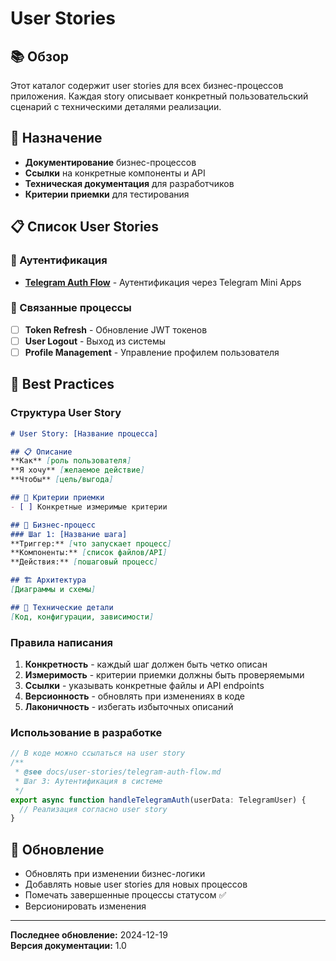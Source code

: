 # User Stories

## 📚 Обзор
Этот каталог содержит user stories для всех бизнес-процессов приложения. Каждая story описывает конкретный пользовательский сценарий с техническими деталями реализации.

## 🎯 Назначение
- **Документирование** бизнес-процессов
- **Ссылки** на конкретные компоненты и API
- **Техническая документация** для разработчиков
- **Критерии приемки** для тестирования

## 📋 Список User Stories

### 🔐 Аутентификация
- [**Telegram Auth Flow**](./telegram-auth-flow.md) - Аутентификация через Telegram Mini Apps

### 🔄 Связанные процессы
- [ ] **Token Refresh** - Обновление JWT токенов
- [ ] **User Logout** - Выход из системы
- [ ] **Profile Management** - Управление профилем пользователя

## 📝 Best Practices

### Структура User Story
```markdown
# User Story: [Название процесса]

## 📋 Описание
**Как** [роль пользователя]  
**Я хочу** [желаемое действие]  
**Чтобы** [цель/выгода]

## 🎯 Критерии приемки
- [ ] Конкретные измеримые критерии

## 🔄 Бизнес-процесс
### Шаг 1: [Название шага]
**Триггер:** [что запускает процесс]
**Компоненты:** [список файлов/API]
**Действия:** [пошаговый процесс]

## 🏗️ Архитектура
[Диаграммы и схемы]

## 🔧 Технические детали
[Код, конфигурации, зависимости]
```

### Правила написания
1. **Конкретность** - каждый шаг должен быть четко описан
2. **Измеримость** - критерии приемки должны быть проверяемыми
3. **Ссылки** - указывать конкретные файлы и API endpoints
4. **Версионность** - обновлять при изменениях в коде
5. **Лаконичность** - избегать избыточных описаний

### Использование в разработке
```typescript
// В коде можно ссылаться на user story
/**
 * @see docs/user-stories/telegram-auth-flow.md
 * Шаг 3: Аутентификация в системе
 */
export async function handleTelegramAuth(userData: TelegramUser) {
  // Реализация согласно user story
}
```

## 🔄 Обновление
- Обновлять при изменении бизнес-логики
- Добавлять новые user stories для новых процессов
- Помечать завершенные процессы статусом ✅
- Версионировать изменения

---
**Последнее обновление:** 2024-12-19  
**Версия документации:** 1.0 